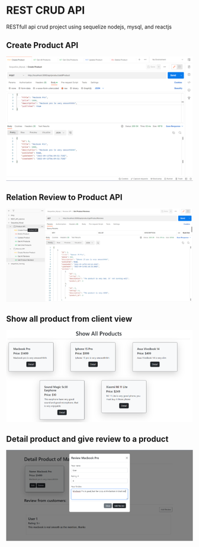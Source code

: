 # REST CRUD API
RESTfull api crud project using sequelize nodejs, mysql, and reactjs

## Create Product API
![thumbs1](https://github.com/boby177/RESTfull_API_CRUD/blob/main/img_thumbs/Screenshot_1.png)

## Relation Review to Product API
![thumbs2](https://github.com/boby177/RESTfull_API_CRUD/blob/main/img_thumbs/Screenshot_3.png)

## Show all product from client view
![thumbs3](https://github.com/boby177/RESTfull_API_CRUD/blob/main/img_thumbs/Screenshot_5.png)

## Detail product and give review to a product
![thumbs3](https://github.com/boby177/RESTfull_API_CRUD/blob/main/img_thumbs/Screenshot_6.png)
